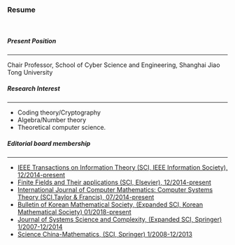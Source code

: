 ### **Resume**

&nbsp;



##### **Present Position**

---

Chair Professor, School of Cyber Science and Engineering, Shanghai Jiao Tong University

##### **Research Interest**

---

- Coding theory/Cryptography
- Algebra/Number theory
- Theoretical computer science.

##### **Editorial board membership**

---

- [IEEE Transactions on Information Theory (SCI, IEEE Information Society), 12/2014-present](https://ieeexplore.ieee.org/xpl/RecentIssue.jsp?punumber=18)
- [Finite Fields and Their applications (SCI, Elsevier), 12/2014-present](https://www.sciencedirect.com/journal/finite-fields-and-their-applications)
- [International Journal of Computer Mathematics: Computer Systems Theory (SCI,Taylor & Francis), 07/2014-present](https://www.scimagojr.com/journalsearch.php?q=21100886546&tip=sid&clean=0)
- [Bulletin of Korean Mathematical Society, (Expanded SCI, Korean Mathematical Society) 01/2018-present](https://bkms.kms.or.kr/)
- [Journal of Systems Science and Complexity, (Expanded SCI, Springer) 1/2007-12/2014](https://www.scimagojr.com/journalsearch.php?q=4900152803&tip=sid)
- [Science China-Mathematics, (SCI, Springer) 1/2008-12/2013](https://www.scimagojr.com/journalsearch.php?q=19700166403&tip=sid)